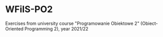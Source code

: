 # WFiIS-PO2
Exercises from university course "Programowanie Obiektowe 2" (Obiect-Oriented Programming 2), year 2021/22
